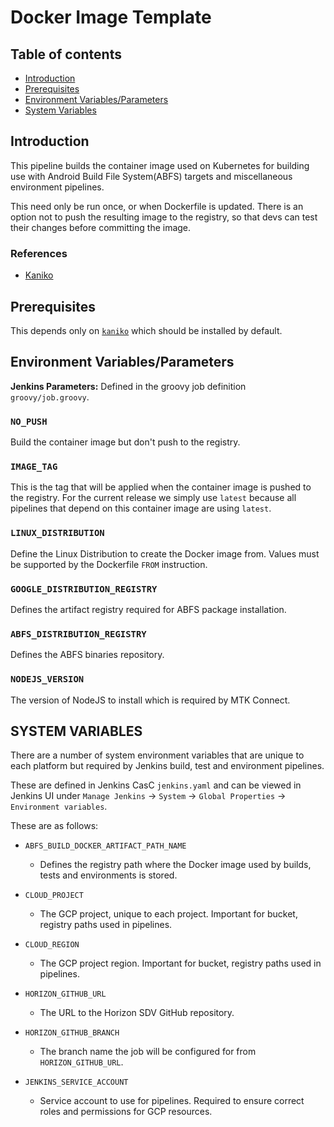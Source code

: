 # Docker Image Template

## Table of contents
- [Introduction](#introduction)
- [Prerequisites](#prerequisites)
- [Environment Variables/Parameters](#environment-variables)
- [System Variables](#system-variables)

## Introduction <a name="introduction"></a>

This pipeline builds the container image used on Kubernetes for building use with Android Build File System(ABFS) targets and miscellaneous environment pipelines.

This need only be run once, or when Dockerfile is updated. There is an option not to push the resulting image to the registry, so that devs can test their changes before committing the image.

### References
- [Kaniko](https://github.com/GoogleContainerTools/kaniko)

## Prerequisites<a name="prerequisites"></a>

This depends only on [`kaniko`](https://github.com/GoogleContainerTools/kaniko) which should be installed by default.

## Environment Variables/Parameters <a name="environment-variables"></a>

**Jenkins Parameters:** Defined in the groovy job definition `groovy/job.groovy`.

### `NO_PUSH`

Build the container image but don't push to the registry.

### `IMAGE_TAG`

This is the tag that will be applied when the container image is pushed to the registry. For the current release we
simply use `latest` because all pipelines that depend on this container image are using `latest`.

### `LINUX_DISTRIBUTION`

Define the Linux Distribution to create the Docker image from. Values must be supported by the Dockerfile `FROM` instruction.

### `GOOGLE_DISTRIBUTION_REGISTRY`

Defines the artifact registry required for ABFS package installation.

### `ABFS_DISTRIBUTION_REGISTRY`

Defines the ABFS binaries repository.

### `NODEJS_VERSION`

The version of NodeJS to install which is required by MTK Connect.

## SYSTEM VARIABLES <a name="system-variables"></a>

There are a number of system environment variables that are unique to each platform but required by Jenkins build, test and environment pipelines.

These are defined in Jenkins CasC `jenkins.yaml` and can be viewed in Jenkins UI under `Manage Jenkins` -> `System` -> `Global Properties` -> `Environment variables`.

These are as follows:

-   `ABFS_BUILD_DOCKER_ARTIFACT_PATH_NAME`
    - Defines the registry path where the Docker image used by builds, tests and environments is stored.

-   `CLOUD_PROJECT`
    - The GCP project, unique to each project. Important for bucket, registry paths used in pipelines.

-   `CLOUD_REGION`
    - The GCP project region. Important for bucket, registry paths used in pipelines.

-   `HORIZON_GITHUB_URL`
    - The URL to the Horizon SDV GitHub repository.

-   `HORIZON_GITHUB_BRANCH`
    - The branch name the job will be configured for from `HORIZON_GITHUB_URL`.

-   `JENKINS_SERVICE_ACCOUNT`
    - Service account to use for pipelines. Required to ensure correct roles and permissions for GCP resources.
